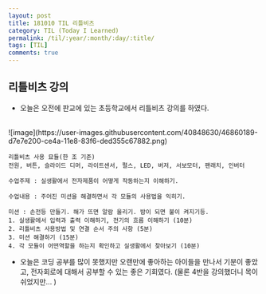 ```yaml
---
layout: post
title: 181010 TIL 리틀비츠
category: TIL (Today I Learned)
permalink: /til/:year/:month/:day/:title/
tags: [TIL]
comments: true
---
```


## 리틀비츠 강의
- 오늘은 오전에 판교에 있는 초등학교에서 리틀비츠 강의를 하였다.
<br>
![image](https://user-images.githubusercontent.com/40848630/46860189-d7e7e200-ce4a-11e8-83f6-ded355c67882.png)
<br>

```text
리틀비츠 사용 묘듈(한 조 기준)
전원, 버튼, 슬라이드 디머, 라이트센서, 펄스, LED, 버저, 서보모터, 팬래치, 인버터

수업주제 : 실생활에서 전자제품이 어떻게 작동하는지 이해하기.

수업내용 : 주어진 미션을 해결하면서 각 모듈의 사용법을 익히기.

미션 : 손전등 만들기. 해가 뜨면 알람 울리기. 밤이 되면 불이 켜지기등.
1. 실생활에서 입력과 출력 이해하기, 전기의 흐름 이해하기 (10분)
2. 리틀비츠 사용방법 및 연결 순서 주의 사항 (5분)
3. 미션 해결하기 (15분)
4. 각 모듈이 어떤역할을 하는지 확인하고 실생활에서 찾아보기 (10분)
```

- 오늘은 코딩 공부를 많이 못했지만 오랜만에 좋아하는 아이들을 만나서 기분이 좋았고, 전자회로에 대해서 공부할 수 있는 좋은 기회였다. (물론 4반을 강의했더니 목이 쉬었지만...  )